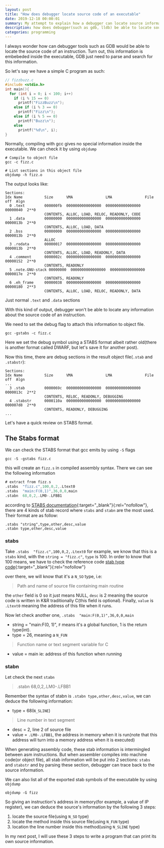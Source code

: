 ```yaml
---
layout: post
title: "How does debugger locate source code of an executable"
date: 2019-12-18 00:00:01
summary: My attempt to explain how a debugger can locate source information of an executable.
description: how does debugger(such as gdb, lldb) be able to locate source location from an executable
categories: programming
---
```


I always wonder how can debugger tools such as GDB would be able to locate the source code of an instruction. 
Turn out, this information is embebeded inside the executable, GDB just need to parse and search for this information.

So let's say we have a simple C program as such:

~~~c
// fizzbuzz.c
#include <stdio.h>
int main(){
  for (int i = 0; i < 100; i++)
    if (i % 15 == 0)
      printf("FizzBuzz\n");
    else if (i % 3 == 0)
      printf("Fizz\n");
    else if (i % 5 == 0)
      printf("Buzz\n");
    else
      printf("%d\n", i);
}
~~~

Normally, compiling with gcc gives no special information inside the executable. We can check it by using `objdump`

~~~
# Compile to object file
gcc -c fizz.c

# List sections in this object file
objdump -h fizz.o
~~~

The output looks like:

```
Sections:
Idx Name          Size      VMA               LMA               File off  Algn
  0 .text         000000fb  0000000000000000  0000000000000000  00000040  2**0
                  CONTENTS, ALLOC, LOAD, RELOC, READONLY, CODE
  1 .data         00000000  0000000000000000  0000000000000000  0000013b  2**0
                  CONTENTS, ALLOC, LOAD, DATA
  2 .bss          00000000  0000000000000000  0000000000000000  0000013b  2**0
                  ALLOC
  3 .rodata       00000017  0000000000000000  0000000000000000  0000013b  2**0
                  CONTENTS, ALLOC, LOAD, READONLY, DATA
  4 .comment      0000002c  0000000000000000  0000000000000000  00000152  2**0
                  CONTENTS, READONLY
  5 .note.GNU-stack 00000000  0000000000000000  0000000000000000  0000017e  2**0
                  CONTENTS, READONLY
  6 .eh_frame     00000038  0000000000000000  0000000000000000  00000180  2**3
                  CONTENTS, ALLOC, LOAD, RELOC, READONLY, DATA
```

Just normal `.text` and `.data` sections

With this kind of output, debugger won't be able to locate any information about the source code of an instruction.

We need to set the debug flag to attach this information to object file.

~~~
gcc -gstabs -c fizz.c
~~~

Here we set the debug symbol using a STABS format albeit rather old(there is another format called DWARF, but let's save it for another post).

Now this time, there are debug sections in the result object file(`.stab` and `.stabstr`):

~~~
Sections:
Idx Name          Size      VMA               LMA               File off  Algn
... 
  3 .stab         0000069c  0000000000000000  0000000000000000  0000013c  2**2
                  CONTENTS, RELOC, READONLY, DEBUGGING
  4 .stabstr      0000110a  0000000000000000  0000000000000000  000007d8  2**0
                  CONTENTS, READONLY, DEBUGGING
...
~~~

Let's have a quick review on STABS format.

## The Stabs format

We can check the STABS format that gcc emits by using `-S` flags

~~~
gcc -S -gstabs fizz.c
~~~

this will create an `fizz.s` in compiled assembly syntax. There we can see the following information

``` asm
# extract from fizz.s
.stabs  "fizz.c",100,0,2,.Ltext0
.stabs  "main:F(0,1)",36,0,0,main
.stabn  68,0,2,.LM0-.LFBB1
```

according to [STABS documentation](https://sourceware.org/gdb/onlinedocs/stabs.html#Stabs-Format){:target="_blank"}{:rel="nofollow"}, there are 4 kinds of stab record where `stabs` and `stabn` are the most used.
Their format are as follow:

~~~
.stabs "string",type,other,desc,value
.stabn type,other,desc,value
~~~

### stabs

Take `.stabs  "fizz.c",100,0,2,.Ltext0` for example, we know that this is a `stabs` kind, with the `string = "fizz.c"`, `type` is 100. In order to know that 100 means, we have to check the reference code [stab type code](http://www.math.utah.edu/docs/info/stabs_12.html#SEC64){:target="_blank"}{:rel="nofollow"}

over there, we will know that it's a `N_SO` type, i.e:

> Path and name of source file containing main routine

the `other` field is 0 so it just means NULL, `desc` is 2 meaning the source code is written in K&R traditionally C(this field is optional). Finally, `value` is `.Ltext0` meaning the address of this file when it runs.

Now let check another one, `.stabs  "main:F(0,1)",36,0,0,main`

- string = "main:F(0, 1)", `F` means it's a global function, 1 is the return type(int).
- type = 26, meaning a `N_FUN`
> Function name or text segment variable for C
- value = main ie: address of this function when running

### stabn

Let check the next `stabn`

> .stabn  68,0,2,.LM0-.LFBB1

Remember the syntax of stabn is `.stabn type,other,desc,value`, we can deduce the following information:
- type = 68(`N_SLINE`)
> Line number in text segment
- desc = 2, line 2 of source file
- value = `.LM0-.LFBB1`, the address in memory when it is run(note that this address will turn into a memory address when it is executed)

When generating assembly code, these stab information is intermingled between asm instructions. But when assembler compiles into machine code(or object file), all stab information will be put into 2 sections: `stabs` and `stabstr` and by parsing these section, debugger can trace back to the source information.

We can also list all of the exported stab symbols of the executable by using `objdump`

~~~
objdump -G fizz
~~~

So giving an instruction's address in memory(for example, a value of IP register), we can deduce the source's information by the following 3 steps:

1. locate the source file(using `N_SO` type)
2. locate the method inside this source file(using `N_FUN` type)
3. location the line number inside this method(using `N_SLINE` type)

In my next post, I will use these 3 steps to write a program that can print its own source information.
